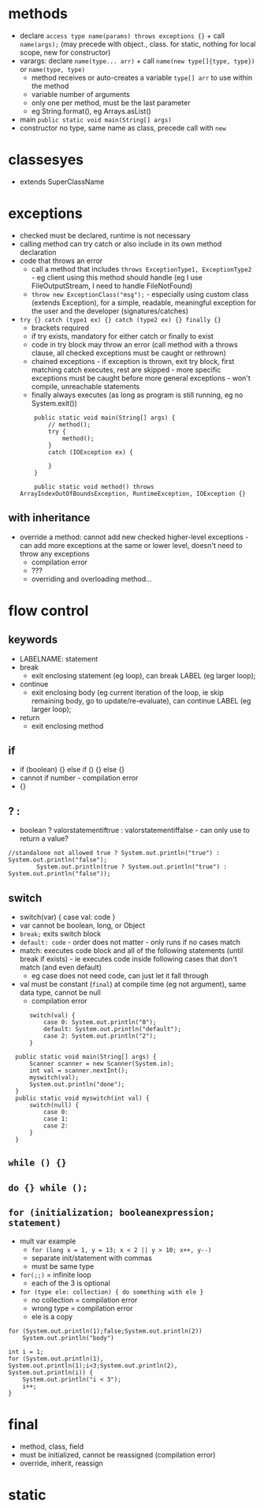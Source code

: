 # methods
* declare `access type name(params) throws exceptions {}` + call `name(args);` (may precede with object., class. for static, nothing for local scope, new for constructor)
* varargs: declare `name(type... arr)` + call `name(new type[]{type, type})` or `name(type, type)`
  * method receives or auto-creates a variable `type[] arr` to use within the method
  * variable number of arguments
  * only one per method, must be the last parameter
  * eg String.format(), eg Arrays.asList()
* main `public static void main(String[] args)`
* constructor no type, same name as class, precede call with `new`
# classesyes
* extends SuperClassName
# exceptions
* checked must be declared, runtime is not necessary
* calling method can try catch or also include in its own method declaration
* code that throws an error
  * call a method that includes `throws ExceptionType1, ExceptionType2` - eg client using this method should handle (eg I use FileOutputStream, I need to handle FileNotFound)
  * `throw new ExceptionClass("msg");` - especially using custom class (extends Exception), for a simple, readable, meaningful exception for the user and the developer (signatures/catches)
* `try {} catch (type1 ex) {} catch (type2 ex) {} finally {}`
  * brackets required
  * if try exists, mandatory for either catch or finally to exist
  * code in try block may throw an error (call method with a throws clause, all checked exceptions must be caught or rethrown)
  * chained exceptions - if exception is thrown, exit try block, first matching catch executes, rest are skipped - more specific exceptions must be caught before more general exceptions - won't compile, unreachable statements
  * finally always executes (as long as program is still running, eg no System.exit())
  ```
      public static void main(String[] args) {
          // method();
          try {
              method();
          }
          catch (IOException ex) {
              
          }
      }
      
      public static void method() throws ArrayIndexOutOfBoundsException, RuntimeException, IOException {}
  ```
## with inheritance
* override a method: cannot add new checked higher-level exceptions - can add more exceptions at the same or lower level, doesn't need to throw any exceptions
  * compilation error
  * ???
  * overriding and overloading method...

# flow control
## keywords
* LABELNAME: statement
* break
  * exit enclosing statement (eg loop), can break LABEL (eg larger loop);
* continue
  * exit enclosing body (eg current iteration of the loop, ie skip remaining body, go to update/re-evaluate), can continue LABEL (eg larger loop);
* return
  * exit enclosing method
## if
* if (boolean) {} else if () {} else {}
* cannot if number - compilation error
* {}
## ? :
* boolean ? valorstatementiftrue : valorstatementiffalse - can only use to return a value?
```
//standalone not allowed true ? System.out.println("true") : System.out.println("false");
        System.out.println(true ? System.out.println("true") : System.out.println("false"));
```
## switch
* switch(var) { case val: code }
* var cannot be boolean, long, or Object
* `break;` exits switch block
* `default: code` - order does not matter - only runs if no cases match
* match: executes code block and all of the following statements (until break if exists) - ie executes code inside following cases that don't match (and even default)
  * eg case does not need code, can just let it fall through
* val must be constant (`final`) at compile time (eg not argument), same data type, cannot be null
  * compilation error
```
      switch(val) {
          case 0: System.out.println("0");
          default: System.out.println("default");
          case 2: System.out.println("2");
      }
```
```
  public static void main(String[] args) {
      Scanner scanner = new Scanner(System.in);
      int val = scanner.nextInt();
      myswitch(val);
      System.out.println("done");
  }
  public static void myswitch(int val) {
      switch(null) {
          case 0:
          case 1:
          case 2:
      }
  }
```
## `while () {}`
## `do {} while ();`
## `for (initialization; booleanexpression; statement)`
* mult var example
  * `for (long x = 1, y = 13; x < 2 || y > 10; x++, y--)`
  * separate init/statement with commas
  * must be same type
* `for(;;)` = infinite loop
  * each of the 3 is optional
* `for (type ele: collection) { do something with ele }`
  * no collection = compilation error
  * wrong type = compilation error
  * ele is a copy
```
for (System.out.println(1);false;System.out.println(2))
    System.out.println("body")
```
```
int i = 1;
for (System.out.println(1), System.out.println(1);i<3;System.out.println(2), System.out.println(i)) {
    System.out.println("i < 3");
    i++;
}
```

# final
* method, class, field
* must be initialized, cannot be reassigned (compilation error)
* override, inherit, reassign
# static
